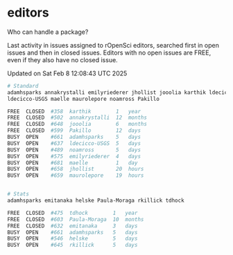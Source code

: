 # editors

Who can handle a package?

Last activity in issues assigned to rOpenSci editors, searched first in open
issues and then in closed issues. Editors with no open issues are FREE, even if
they also have no closed issue.


Updated on Sat Feb 8 12:08:43 UTC 2025

```bash
# Standard
adamhsparks annakrystalli emilyriederer jhollist jooolia karthik ldecicco
ldecicco-USGS maelle maurolepore noamross Pakillo

FREE  CLOSED  #358  karthik        1   year
FREE  CLOSED  #502  annakrystalli  12  months
FREE  CLOSED  #648  jooolia        6   months
FREE  CLOSED  #599  Pakillo        12  days
BUSY  OPEN    #661  adamhsparks    5   days
BUSY  OPEN    #637  ldecicco-USGS  5   days
BUSY  OPEN    #489  noamross       5   days
BUSY  OPEN    #575  emilyriederer  4   days
BUSY  OPEN    #681  maelle         1   day
BUSY  OPEN    #658  jhollist       20  hours
BUSY  OPEN    #659  maurolepore    19  hours


# Stats
adamhsparks emitanaka helske Paula-Moraga rkillick tdhock

FREE  CLOSED  #475  tdhock        1   year
FREE  CLOSED  #603  Paula-Moraga  10  months
FREE  CLOSED  #632  emitanaka     3   days
BUSY  OPEN    #661  adamhsparks   5   days
BUSY  OPEN    #546  helske        5   days
BUSY  OPEN    #645  rkillick      5   days
```
